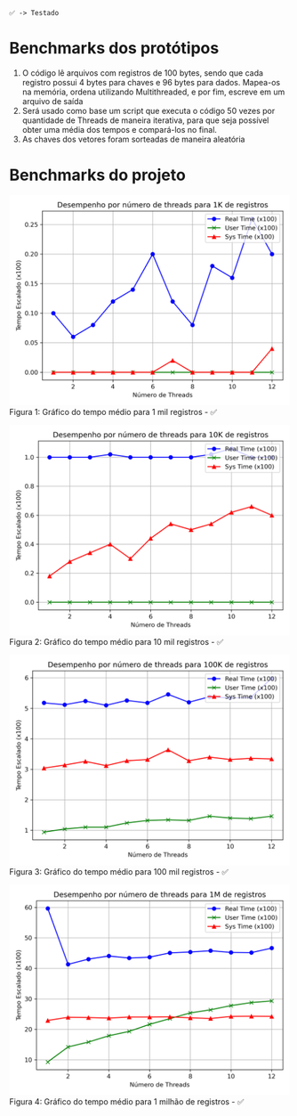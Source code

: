 ```
✅ -> Testado
```

# Benchmarks dos protótipos
1) O código lê arquivos com registros de 100 bytes, sendo que cada registro possui 4 bytes para chaves e 96 bytes para dados. Mapea-os na memória, ordena utilizando Multithreaded, e por fim, escreve em um arquivo de saída
2) Será usado como base um script que executa o código 50 vezes por quantidade de Threads de maneira iterativa, para que seja possível obter uma média dos tempos e compará-los no final.
3) As chaves dos vetores foram sorteadas de maneira aleatória

# Benchmarks do projeto

![Gráfico para 1 mil registros](../assets/grafico_1K.png)
Figura 1: Gráfico do tempo médio para 1 mil registros - ✅

![Gráfico para 10 mil registros](../assets/grafico_10K.png)
Figura 2: Gráfico do tempo médio para 10 mil registros - ✅

![Gráfico para 100 mil registros](../assets/grafico_100K.png)
Figura 3: Gráfico do tempo médio para 100 mil registros - ✅

![Gráfico para 1 milhão de registros](../assets/grafico_1M.png)
Figura 4: Gráfico do tempo médio para 1 milhão de registros - ✅
